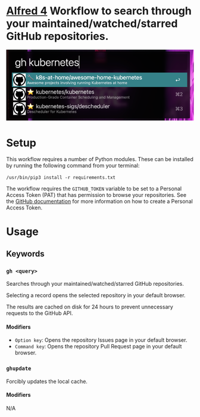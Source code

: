 # [Alfred 4](https://www.alfredapp.com) Workflow to search through your maintained/watched/starred GitHub repositories.

![Screenshot](screenshot.png)

# Setup
This workflow requires a number of Python modules. These can be installed by running the following command from your terminal:

`/usr/bin/pip3 install -r requirements.txt`

The workflow requires the `GITHUB_TOKEN` variable to be set to a Personal Access Token (PAT) that has permission to browse your repositories. See the [GitHub documentation](https://docs.github.com/en/authentication/keeping-your-account-and-data-secure/creating-a-personal-access-token) for more information on how to create a Personal Access Token.

# Usage

## Keywords

### `gh <query>`

Searches through your maintained/watched/starred GitHub repositories.

Selecting a record opens the selected repository in your default browser.

The results are cached on disk for 24 hours to prevent unnecessary requests to the GitHub API. 

#### Modifiers

* `Option key`: Opens the repository Issues page in your default browser.
* `Command key`: Opens the repository Pull Request page in your default browser.

### `ghupdate`

Forcibly updates the local cache.

#### Modifiers

N/A
